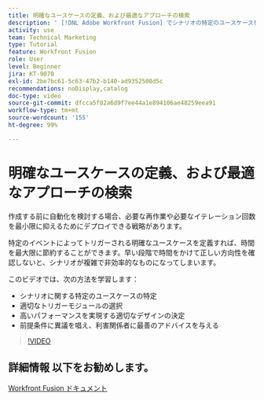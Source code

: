 ```yaml
---
title: 明確なユースケースの定義、および最適なアプローチの検索
description: ' [!DNL Adobe Workfront Fusion] でシナリオの特定のユースケースを特定し、適切なデザインを決定し、利害関係者に最適なアドバイスを提供する方法を学びます。'
activity: use
team: Technical Marketing
type: Tutorial
feature: Workfront Fusion
role: User
level: Beginner
jira: KT-9070
exl-id: 2be7bc61-5c63-47b2-b140-ad9352508d5c
recommendations: noDisplay,catalog
doc-type: video
source-git-commit: dfcca5f02a6d9f7ee44a1e894106ae48259eea91
workflow-type: tm+mt
source-wordcount: '155'
ht-degree: 99%

---
```


# 明確なユースケースの定義、および最適なアプローチの検索

作成する前に自動化を検討する場合、必要な再作業や必要なイテレーション回数を最小限に抑えるためにデプロイできる戦略があります。

特定のイベントによってトリガーされる明確なユースケースを定義すれば、時間を最大限に節約することができます。早い段階で時間をかけて正しい方向性を確認しないと、シナリオが複雑で非効率的なものになってしまいます。

このビデオでは、次の方法を学習します：

* シナリオに関する特定のユースケースの特定
* 適切なトリガーモジュールの選択
* 高いパフォーマンスを実現する適切なデザインの決定
* 前提条件に異議を唱え、利害関係者に最善のアドバイスを与える

>[!VIDEO](https://video.tv.adobe.com/v/3418199/?quality=12&learn=on&enablevpops&captions=jpn)

## 詳細情報 以下をお勧めします。

[Workfront Fusion ドキュメント](https://experienceleague.adobe.com/ja/docs/workfront-fusion/using/get-started-with-fusion/understand-workfront-fusion/workfront-fusion-overview)
